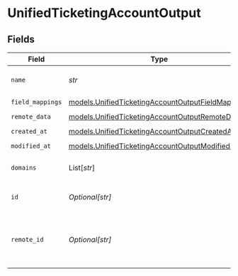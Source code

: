 # UnifiedTicketingAccountOutput


## Fields

| Field                                                                                                        | Type                                                                                                         | Required                                                                                                     | Description                                                                                                  |
| ------------------------------------------------------------------------------------------------------------ | ------------------------------------------------------------------------------------------------------------ | ------------------------------------------------------------------------------------------------------------ | ------------------------------------------------------------------------------------------------------------ |
| `name`                                                                                                       | *str*                                                                                                        | :heavy_check_mark:                                                                                           | The name of the account                                                                                      |
| `field_mappings`                                                                                             | [models.UnifiedTicketingAccountOutputFieldMappings](../models/unifiedticketingaccountoutputfieldmappings.md) | :heavy_check_mark:                                                                                           | N/A                                                                                                          |
| `remote_data`                                                                                                | [models.UnifiedTicketingAccountOutputRemoteData](../models/unifiedticketingaccountoutputremotedata.md)       | :heavy_check_mark:                                                                                           | N/A                                                                                                          |
| `created_at`                                                                                                 | [models.UnifiedTicketingAccountOutputCreatedAt](../models/unifiedticketingaccountoutputcreatedat.md)         | :heavy_check_mark:                                                                                           | N/A                                                                                                          |
| `modified_at`                                                                                                | [models.UnifiedTicketingAccountOutputModifiedAt](../models/unifiedticketingaccountoutputmodifiedat.md)       | :heavy_check_mark:                                                                                           | N/A                                                                                                          |
| `domains`                                                                                                    | List[*str*]                                                                                                  | :heavy_minus_sign:                                                                                           | The domains of the account                                                                                   |
| `id`                                                                                                         | *Optional[str]*                                                                                              | :heavy_minus_sign:                                                                                           | The UUID of the account                                                                                      |
| `remote_id`                                                                                                  | *Optional[str]*                                                                                              | :heavy_minus_sign:                                                                                           | The id of the account in the context of the 3rd Party                                                        |